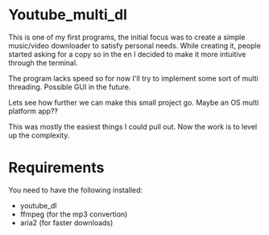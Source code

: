 # Youtube_multi_dl

This is one of my first programs, the initial focus was to create a simple music/video
downloader to satisfy personal needs. While creating it, people started asking
for a copy so in the en I decided to make it more intuitive through the terminal.

The program lacks speed so for now I'll try to implement some sort of multi threading.
Possible GUI in the future.

Lets see how further we can make this small project go. Maybe an OS multi platform app??

This was mostly the easiest things I could pull out. Now the work is to level up the complexity.

# Requirements

You need to have the following installed:

- youtube_dl
- ffmpeg (for the mp3 convertion)
- aria2 (for faster downloads)
